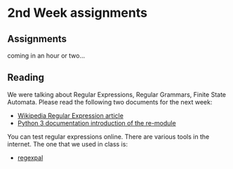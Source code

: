 # 2nd Week assignments


## Assignments

coming in an hour or two...



## Reading

We were talking about Regular Expressions, Regular Grammars, Finite State Automata. Please read the following two documents for the next week:

* [Wikipedia Regular Expression article](http://en.wikipedia.org/wiki/Regular_expression)
* [Python 3 documentation introduction of the re-module](http://docs.python.org/3/library/re.html#module-re)

You can test regular expressions online. There are various tools in the internet. The one that we used in class is:

* [regexpal](http://regexpal.com/)



